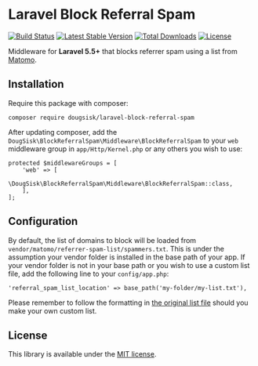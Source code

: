 Laravel Block Referral Spam
==============================
[![Build Status](https://travis-ci.org/DougSisk/Laravel-BlockReferralSpam.svg?branch=master)](https://travis-ci.org/DougSisk/Laravel-BlockReferralSpam)
[![Latest Stable Version](https://poser.pugx.org/dougsisk/laravel-block-referral-spam/version)](https://packagist.org/packages/dougsisk/laravel-block-referral-spam)
[![Total Downloads](https://poser.pugx.org/dougsisk/laravel-block-referral-spam/downloads)](https://packagist.org/packages/dougsisk/laravel-block-referral-spam)
[![License](https://poser.pugx.org/dougsisk/laravel-block-referral-spam/license)](https://packagist.org/packages/dougsisk/laravel-block-referral-spam)

Middleware for **Laravel 5.5+** that blocks referrer spam using a list from [Matomo](https://github.com/matomo-org/referrer-spam-list).

Installation
------------

Require this package with composer:

```
composer require dougsisk/laravel-block-referral-spam
```

After updating composer, add the `DougSisk\BlockReferralSpam\Middleware\BlockReferralSpam` to your `web` middleware group in `app/Http/Kernel.php` or any others you wish to use:
```
protected $middlewareGroups = [
    'web' => [
        \DougSisk\BlockReferralSpam\Middleware\BlockReferralSpam::class,
    ],
];
```

Configuration
-------------

By default, the list of domains to block will be loaded from `vendor/matomo/referrer-spam-list/spammers.txt`. This is under the assumption your vendor folder is installed in the base path of your app. If your vendor folder is not in your base path or you wish to use a custom list file, add the following line to your `config/app.php`:

```
'referral_spam_list_location' => base_path('my-folder/my-list.txt'),
```

Please remember to follow the formatting in [the original list file](https://github.com/matomo-org/referrer-spam-list/blob/master/spammers.txt) should you make your own custom list.

License
-------

This library is available under the [MIT license](LICENSE).